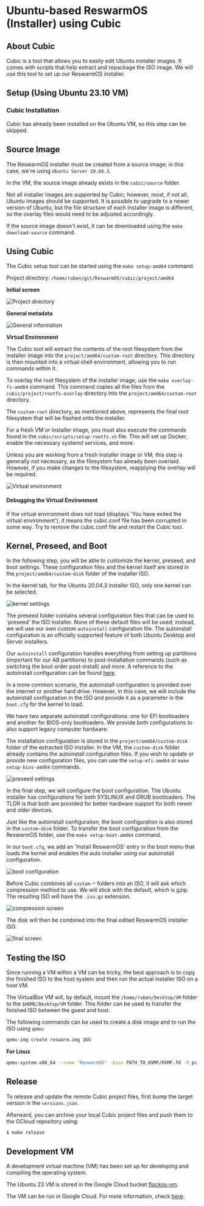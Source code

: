 # Ubuntu-based ReswarmOS (Installer) using Cubic

## About Cubic

Cubic is a tool that allows you to easily edit Ubuntu installer images. It comes with scripts that help extract and repackage the ISO image. We will use this tool to set up our ReswarmOS installer.

## Setup (Using Ubuntu 23.10 VM)

### Cubic Installation

Cubic has already been installed on the Ubuntu VM, so this step can be skipped.

## Source Image

The ReswarmOS installer must be created from a source image; in this case, we're using `Ubuntu Server 20.04.3`. 

In the VM, the source image already exists in the `cubic/source` folder.

Not all installer images are supported by Cubic; however, most, if not all, Ubuntu images should be supported. It is possible to upgrade to a newer version of Ubuntu, but the file structure of each installer image is different, so the overlay files would need to be adjusted accordingly.

If the source image doesn't exist, it can be downloaded using the `make download-source` command.

## Using Cubic

The Cubic setup tool can be started using the `make setup-amd64` command.

Project directory: `/home/ruben/git/ReswarmOS/cubic/project/amd64`

**Initial screen**

![Project directory](image.png)

**General metadata**

![General information](image-1.png)

**Virtual Environment**

The Cubic tool will extract the contents of the root filesystem from the installer image into the `project/amd64/custom-root` directory. This directory is then mounted into a virtual shell environment, allowing you to run commands within it.

To overlay the root filesystem of the installer image, use the `make overlay-fs-amd64` command. This command copies all the files from the `cubic/project/rootfs-overlay` directory into the `project/amd64/custom-root` directory.

The `custom-root` directory, as mentioned above, represents the final root filesystem that will be flashed onto the installer.

For a fresh VM or installer image, you must also execute the commands found in the `cubic/scripts/setup-rootfs.sh` file. This will set up Docker, enable the necessary systemd services, and more.

Unless you are working from a fresh installer image or VM, this step is generally not necessary, as the filesystem has already been overlaid. However, if you make changes to the filesystem, reapplying the overlay will be required.

![Virtual environment](image-2.png)

#### Debugging the Virtual Environment

If the virtual environment does not load (displays 'You have exited the virtual environment'), it means the cubic.conf file has been corrupted in some way. Try to remove the cubic.conf file and restart the Cubic tool.

## Kernel, Preseed, and Boot

In the following step, you will be able to customize the kernel, preseed, and boot settings. These configuration files and the kernel itself are stored in the `project/amd64/custom-disk` folder of the installer ISO.

In the kernel tab, for the Ubuntu 20.04.3 installer ISO, only one kernel can be selected.

![kernel settings](image-3.png)

The preseed folder contains several configuration files that can be used to 'preseed' the ISO installer. None of these default files will be used; instead, we will use our own custom `autoinstall` configuration file. The autoinstall configuration is an officially supported feature of both Ubuntu Desktop and Server installers. 

Our `autoinstall` configuration handles everything from setting up partitions (important for our AB partitions) to post-installation commands (such as switching the boot order post-install) and more. A reference to the autoinstall configuration can be found [here](https://canonical-subiquity.readthedocs-hosted.com/en/latest/reference/autoinstall-reference.html).

In a more common scenario, the autoinstall configuration is provided over the internet or another hard drive. However, in this case, we will include the autoinstall configuration in the ISO and provide it as a parameter in the `boot.cfg` for the kernel to load.

We have two separate autoinstall configurations: one for EFI bootloaders and another for BIOS-only bootloaders. We provide both configurations to also support legacy computer hardware.

The installation configuration is stored in the `project/amd64/custom-disk` folder of the extracted ISO installer. In the VM, the `custom-disk` folder already contains the autoinstall configuration files. If you wish to update or provide new configuration files, you can use the `setup-efi-amd64` or `make setup-bios-amd64` commands.

![preseed settings](image-4.png)

In the final step, we will configure the boot configuration. The Ubuntu installer has configurations for both SYSLINUX and GRUB bootloaders. The TLDR is that both are provided for better hardware support for both newer and older devices.

Just like the autoinstall configuration, the boot configuration is also stored in the `custom-disk` folder. To transfer the boot configuration from the ReswarmOS folder, use the `make setup-boot-amd64` command.

In our `boot.cfg`, we add an 'Install ReswarmOS' entry in the boot menu that loads the kernel and enables the auto installer using our autoinstall configuration.

![boot configuration](image-5.png)

Before Cubic combines all `custom-*` folders into an ISO, it will ask which compression method to use. We will stick with the default, which is gzip. The resulting ISO will have the `.iso.gz` extension.

![compression screen](image-6.png)

The disk will then be combined into the final edited ReswarmOS installer ISO.

![final screen](image-7.png)

## Testing the ISO

Since running a VM within a VM can be tricky, the best approach is to copy the finished ISO to the host system and then run the actual installer ISO on a host VM.

The VirtualBox VM will, by default, mount the `/home/ruben/Desktop/VM` folder to the `$HOME/Desktop/VM` folder. This folder can be used to transfer the finished ISO between the guest and host.

The following commands can be used to create a disk image and to run the ISO using `qemu`:

```bash
qemu-img create reswarm.img 16G
```

**For Linux**
```bash
qemu-system-x86_64 --name "ReswarmOS" -bios PATH_TO_OVMF/OVMF.fd -M pc -enable-kvm -cpu host -vga virtio -m 8G -display gtk,zoom-to-fit=on -device intel-hda -device hda-duplex -drive format=raw,file=PATH_TO_IMG_FILE.img -cdrom PATH_TO_ISO_INSTALLER.iso -net nic,model=virtio -net user,hostfwd=tcp::2222-:22
```

## Release

To release and update the remote Cubic project files, first bump the target version in the `versions.json`.

Afterward, you can archive your local Cubic project files and push them to the GCloud repository using:

```bash
$ make release
```

## Development VM

A development virtual machine (VM) has been set up for developing and compiling the operating system.

The Ubuntu 23 VM is stored in the Google Cloud bucket [flockos-vm](https://storage.cloud.google.com/flockos-vm/Ubuntu23.ova?authuser=1).

The VM can be run in Google Cloud. For more information, check [here](https://aroque.medium.com/how-to-run-your-virtualbox-applications-on-the-google-cloud-362905e077e9#:~:text=Depending%20on%20the%20OVA%20set,instance%20with%20a%20GUI%20interface.).